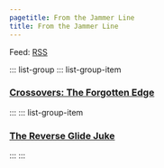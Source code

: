 ```yaml
---
pagetitle: From the Jammer Line
title: From the Jammer Line
---
```


Feed: [RSS](feed.xml)

::: list-group
::: list-group-item
### [Crossovers: The Forgotten Edge](/draft/2020-08-03-Crossovers-Forgotten-Edge.html)
:::
::: list-group-item
### [The Reverse Glide Juke](/draft/2020-06-13-Reverse-Glide-Juke.html)
:::
:::
